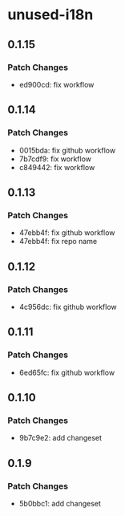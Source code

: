 # unused-i18n

## 0.1.15

### Patch Changes

- ed900cd: fix workflow

## 0.1.14

### Patch Changes

- 0015bda: fix github workflow
- 7b7cdf9: fix workflow
- c849442: fix workflow

## 0.1.13

### Patch Changes

- 47ebb4f: fix github workflow
- 47ebb4f: fix repo name

## 0.1.12

### Patch Changes

- 4c956dc: fix github workflow

## 0.1.11

### Patch Changes

- 6ed65fc: fix github workflow

## 0.1.10

### Patch Changes

- 9b7c9e2: add changeset

## 0.1.9

### Patch Changes

- 5b0bbc1: add changeset

